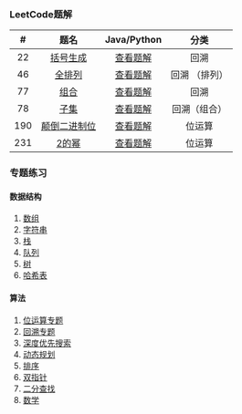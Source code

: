 ### LeetCode题解

|  #   |                             题名                             |              Java/Python               |     分类      |
| :--: | :----------------------------------------------------------: | :------------------------------------: | :-----------: |
|  22  | [括号生成](https://leetcode-cn.com/problems/generate-parentheses/) | [查看题解](22-generate-parentheses.md) |     回溯      |
|  46  |   [全排列](https://leetcode-cn.com/problems/permutations/)   |     [查看题解](46-permutations.md)     | 回溯 （排列） |
|  77  |    [组合](https://leetcode-cn.com/problems/combinations/)    |     [查看题解](77-combinations.md)     |     回溯      |
|  78  |      [子集](https://leetcode-cn.com/problems/subsets/)       |       [查看题解](78-subsets.md)        | 回溯（组合）  |
| 190  | [ 颠倒二进制位](https://leetcode-cn.com/problems/reverse-bits/) |    [查看题解](190-reverse-bits.md)     |    位运算     |
| 231  |   [2的幂](https://leetcode-cn.com/problems/power-of-two/)    |    [查看题解](231-power-of-two.md)     |    位运算     |



### 专题练习

#### 数据结构

1. [数组](./array/)
2. [字符串](./string/)
3. [栈](./stack/)
4. [队列](./queue/)
5. [树](./tree/)
6. [哈希表](./hash-table/)

#### 算法

1. [位运算专题](./bit-manipulation/)
2. [回溯专题](./backtracking/)
3. [深度优先搜索](./depth-first-search/)
4. [动态规划](./dynamic-programming/)
5. [排序](./sort/)
6. [双指针](./two-pointers/)
7. [二分查找](./binary-search/)
8. [数学](./math/)

